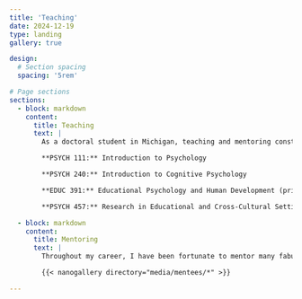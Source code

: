 ```yaml
---
title: 'Teaching'
date: 2024-12-19
type: landing
gallery: true

design:
  # Section spacing
  spacing: '5rem'

# Page sections
sections:
  - block: markdown
    content:
      title: Teaching
      text: |
        As a doctoral student in Michigan, teaching and mentoring constitute an important part of our training. Below is a list of courses I have taught, either as a graduate student instructor or as a primary instructor.

        **PSYCH 111:** Introduction to Psychology

        **PSYCH 240:** Introduction to Cognitive Psychology

        **EDUC 391:** Educational Psychology and Human Development (primary instructor)

        **PSYCH 457:** Research in Educational and Cross-Cultural Settings

  - block: markdown
    content:
      title: Mentoring
      text: |
        Throughout my career, I have been fortunate to mentor many fabulous undergraduate student research assistants. Here are some of them presenting their work at various conferences.

        {{< nanogallery directory="media/mentees/*" >}}

---
```

